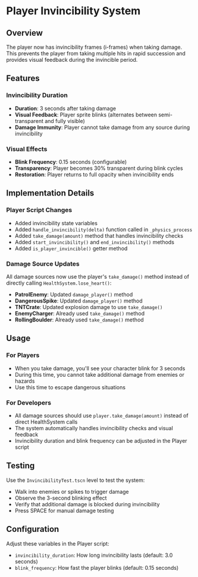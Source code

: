 # Player Invincibility System

## Overview
The player now has invincibility frames (i-frames) when taking damage. This prevents the player from taking multiple hits in rapid succession and provides visual feedback during the invincible period.

## Features

### Invincibility Duration
- **Duration**: 3 seconds after taking damage
- **Visual Feedback**: Player sprite blinks (alternates between semi-transparent and fully visible)
- **Damage Immunity**: Player cannot take damage from any source during invincibility

### Visual Effects
- **Blink Frequency**: 0.15 seconds (configurable)
- **Transparency**: Player becomes 30% transparent during blink cycles
- **Restoration**: Player returns to full opacity when invincibility ends

## Implementation Details

### Player Script Changes
- Added invincibility state variables
- Added `handle_invincibility(delta)` function called in `_physics_process`
- Added `take_damage(amount)` method that handles invincibility checks
- Added `start_invincibility()` and `end_invincibility()` methods
- Added `is_player_invincible()` getter method

### Damage Source Updates
All damage sources now use the player's `take_damage()` method instead of directly calling `HealthSystem.lose_heart()`:

- **PatrolEnemy**: Updated `damage_player()` method
- **DangerousSpike**: Updated `damage_player()` method  
- **TNTCrate**: Updated explosion damage to use `take_damage()`
- **EnemyCharger**: Already used `take_damage()` method
- **RollingBoulder**: Already used `take_damage()` method

## Usage

### For Players
- When you take damage, you'll see your character blink for 3 seconds
- During this time, you cannot take additional damage from enemies or hazards
- Use this time to escape dangerous situations

### For Developers
- All damage sources should use `player.take_damage(amount)` instead of direct HealthSystem calls
- The system automatically handles invincibility checks and visual feedback
- Invincibility duration and blink frequency can be adjusted in the Player script

## Testing
Use the `InvincibilityTest.tscn` level to test the system:
- Walk into enemies or spikes to trigger damage
- Observe the 3-second blinking effect
- Verify that additional damage is blocked during invincibility
- Press SPACE for manual damage testing

## Configuration
Adjust these variables in the Player script:
- `invincibility_duration`: How long invincibility lasts (default: 3.0 seconds)
- `blink_frequency`: How fast the player blinks (default: 0.15 seconds)